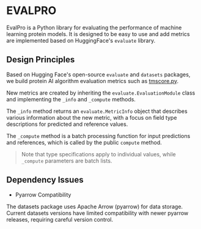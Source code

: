 # EVALPRO

EvalPro is a Python library for evaluating the performance of machine learning
protein models. It is designed to be easy to use and add metrics are implemented
based on HuggingFace's `evaluate` library.

## Design Principles

Based on Hugging Face's open-source `evaluate` and `datasets` packages, we build protein AI algorithm evaluation metrics such as [tmscore.py](evalpro/design/tmscore/tmscore.py).

New metrics are created by inheriting the `evaluate.EvaluationModule` class and implementing the `_info` and `_compute` methods.

The `_info` method returns an `evaluate.MetricInfo` object that describes various information about the new metric, with a focus on field type descriptions for predicted and reference values.

The `_compute` method is a batch processing function for input predictions and references, which is called by the public `compute` method.

> Note that type specifications apply to individual values, while `_compute` parameters are batch lists.

## Dependency Issues

- Pyarrow Compatibility

The datasets package uses Apache Arrow (pyarrow) for data storage. Current datasets versions have limited compatibility with newer pyarrow releases, requiring careful version control.
